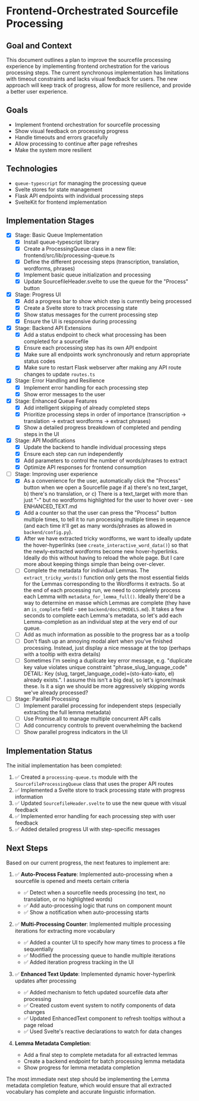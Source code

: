# Frontend-Orchestrated Sourcefile Processing

## Goal and Context

This document outlines a plan to improve the sourcefile processing experience by implementing frontend orchestration for the various processing steps. The current synchronous implementation has limitations with timeout constraints and lacks visual feedback for users. The new approach will keep track of progress, allow for more resilience, and provide a better user experience.

## Goals

- Implement frontend orchestration for sourcefile processing
- Show visual feedback on processing progress
- Handle timeouts and errors gracefully
- Allow processing to continue after page refreshes
- Make the system more resilient

## Technologies

- `queue-typescript` for managing the processing queue
- Svelte stores for state management
- Flask API endpoints with individual processing steps
- SvelteKit for frontend implementation

## Implementation Stages

- [x] Stage: Basic Queue Implementation
  - [x] Install queue-typescript library
  - [x] Create a ProcessingQueue class in a new file: frontend/src/lib/processing-queue.ts
  - [x] Define the different processing steps (transcription, translation, wordforms, phrases)
  - [x] Implement basic queue initialization and processing
  - [x] Update SourcefileHeader.svelte to use the queue for the "Process" button

- [x] Stage: Progress UI
  - [x] Add a progress bar to show which step is currently being processed
  - [x] Create a Svelte store to track processing state
  - [x] Show status messages for the current processing step
  - [x] Ensure the UI is responsive during processing

- [x] Stage: Backend API Extensions
  - [x] Add a status endpoint to check what processing has been completed for a sourcefile
  - [x] Ensure each processing step has its own API endpoint
  - [x] Make sure all endpoints work synchronously and return appropriate status codes
  - [x] Make sure to restart Flask webserver after making any API route changes to update `routes.ts`

- [x] Stage: Error Handling and Resilience
  - [x] Implement error handling for each processing step
  - [x] Show error messages to the user

- [x] Stage: Enhanced Queue Features
  - [x] Add intelligent skipping of already completed steps
  - [x] Prioritize processing steps in order of importance (transcription → translation → extract wordforms → extract phrases)
  - [x] Show a detailed progress breakdown of completed and pending steps in the UI

- [x] Stage: API Modifications
  - [x] Update the backend to handle individual processing steps
  - [x] Ensure each step can run independently
  - [x] Add parameters to control the number of words/phrases to extract
  - [x] Optimize API responses for frontend consumption

- [ ] Stage: Improving user experience
  - [x] As a convenience for the user, automatically click the "Process" button when we open a Sourcefile page if a) there's no text_target, b) there's no translation, or c) There is a text_target with more than just "-" but no wordforms highlighted for the user to hover over - see ENHANCED_TEXT.md
  - [x] Add a counter so that the user can press the "Process" button multiple times, to tell it to run processing multiple times in sequence (and each time it'll get as many words/phrases as allowed in `backend/config.py`).
  - [x] After we have extracted tricky wordforms, we want to ideally update the hover-hyperlinks (see `create_interactive_word_data()`) so that the newly-extracted wordforms become new hover-hyperlinks. Ideally do this without having to reload the whole page. But I care more about keeping things simple than being over-clever.
  - [ ] Complete the metadata for individual Lemmas. The `extract_tricky_words()` function only gets the most essential fields for the Lemmas corresponding to the Wordforms it extracts. So at the end of each processing run, we need to completely process each Lemma with `metadata_for_lemma_full()`. Ideally there'd be a way to determine en masse which Lemmas are complete (they have an `is_complete` field - see `backend/docs/MODELS.md`). It takes a few seconds to complete each Lemma's metadata, so let's add each Lemma-completion as an individual step at the very end of our queue.
  - [ ] Add as much information as possible to the progress bar as a toolip
  - [ ] Don't flash up an annoying modal alert when you've finished processing. Instead, just display a nice message at the top (perhaps with a tooltip with extra details)
  - [ ] Sometimes I'm seeing a duplicate key error message, e.g. "duplicate key value violates unique constraint "phrase_slug_language_code" DETAIL: Key (slug, target_language_code)=(sto-kato-kato, el) already exists.". I assume this isn't a big deal, so let's ignore/mask these. Is it a sign we should be more aggressively skipping words we've already processed?
  
- [ ] Stage: Parallel Processing
  - [ ] Implement parallel processing for independent steps (especially extracting the full lemma metadata)
  - [ ] Use Promise.all to manage multiple concurrent API calls
  - [ ] Add concurrency controls to prevent overwhelming the backend
  - [ ] Show parallel progress indicators in the UI

## Implementation Status

The initial implementation has been completed:

1. ✅ Created a `processing-queue.ts` module with the `SourcefileProcessingQueue` class that uses the proper API routes
2. ✅ Implemented a Svelte store to track processing state with progress information
3. ✅ Updated `SourcefileHeader.svelte` to use the new queue with visual feedback
4. ✅ Implemented error handling for each processing step with user feedback
5. ✅ Added detailed progress UI with step-specific messages

## Next Steps

Based on our current progress, the next features to implement are:

1. ✅ **Auto-Process Feature**: Implemented auto-processing when a sourcefile is opened and meets certain criteria
   - ✅ Detect when a sourcefile needs processing (no text, no translation, or no highlighted words)
   - ✅ Add auto-processing logic that runs on component mount
   - ✅ Show a notification when auto-processing starts

2. ✅ **Multi-Processing Counter**: Implemented multiple processing iterations for extracting more vocabulary
   - ✅ Added a counter UI to specify how many times to process a file sequentially
   - ✅ Modified the processing queue to handle multiple iterations
   - ✅ Added iteration progress tracking in the UI

3. ✅ **Enhanced Text Update**: Implemented dynamic hover-hyperlink updates after processing
   - ✅ Added mechanism to fetch updated sourcefile data after processing
   - ✅ Created custom event system to notify components of data changes
   - ✅ Updated EnhancedText component to refresh tooltips without a page reload
   - ✅ Used Svelte's reactive declarations to watch for data changes

4. **Lemma Metadata Completion**:
   - Add a final step to complete metadata for all extracted lemmas
   - Create a backend endpoint for batch processing lemma metadata
   - Show progress for lemma metadata completion

The most immediate next step should be implementing the Lemma metadata completion feature, which would ensure that all extracted vocabulary has complete and accurate linguistic information.

